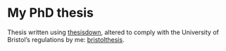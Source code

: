 
# My PhD thesis

Thesis written using [thesisdown](https://github.com/ismayc/thesisdown),
altered to comply with the University of Bristol’s regulations by me:
[bristolthesis](https://github.com/mattlee821/bristolthesis).

